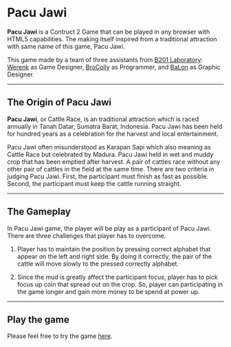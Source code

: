 Pacu Jawi
===================

**Pacu Jawi** is a Contruct 2 Game that can be played in any browser with HTML5 capabilities. The making itself inspired from a traditional attraction with same name of this game, Pacu Jawi.

This game made by a team of three assistants from [B201 Laboratory](http://b201labs.com): [Werenk](http://sayagusti.com) as Game Designer, [BroColly](https://www.linkedin.com/in/hanif-fermanda-putra-b71785118/) as Programmer, and [BaLon](http://samaita.com) as Graphic Designer.

---

The Origin of Pacu Jawi
-------------

**Pacu Jawi**, or Cattle Race, is an traditional attraction which is raced annually in Tanah Datar, Sumatra Barat, Indonesia. Pacu Jawi has been held for hundred years as a celebration for the harvest and local entertainment.

Pacu Jawi often misunderstood as Karapan Sapi which also meaning as Cattle Race but celebrated by Madura. Pacu Jawi held in wet and muddy crop that has been emptied after harvest. A pair of cattles race without any other pair of cattles in the field at the same time. There are two criteria in judging Pacu Jawi. First, the participant must finish as fast as possible. Second, the participant must keep the cattle running straight.

---

The Gameplay
-------------

In Pacu Jawi game, the player will be play as a participant of Pacu Jawi. There are three challenges that player has to overcome.

1. Player has to maintain the position by pressing correct alphabet that appear on the left and right side. By doing it correctly, the pair of the cattle will move slowly to the pressed correctly alphabet.

2. Since the mud is greatly affect the participant focus, player has to pick focus up coin that spread out on the crop. So, player can participating in the game longer and gain more money to be spend at power up.


---

Play the game
-------------

Please feel free to try the game [here](http://samaita.github.io/pacu-jawi/).